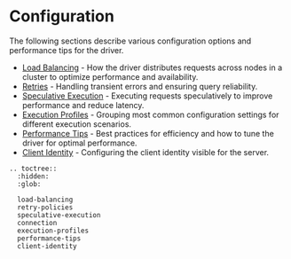 # Configuration

The following sections describe various configuration options and performance tips for the driver.

* [Load Balancing](load-balancing.md) - How the driver distributes requests across nodes in a cluster to optimize performance and availability.
* [Retries](retry-policies.md) - Handling transient errors and ensuring query reliability.
* [Speculative Execution](speculative-execution.md) - Executing requests speculatively to improve performance and reduce latency.
* [Execution Profiles](execution-profiles.md) - Grouping most common configuration settings for different execution scenarios.
* [Performance Tips](performance-tips.md) - Best practices for efficiency and how to tune the driver for optimal performance.
* [Client Identity](client-identity.md) - Configuring the client identity visible for the server.

```{eval-rst}
.. toctree::
  :hidden:
  :glob:

  load-balancing
  retry-policies
  speculative-execution
  connection
  execution-profiles
  performance-tips
  client-identity
```
